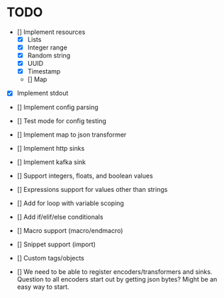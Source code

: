 # TODO
* [] Implement resources
  * [x] Lists
  * [x] Integer range
  * [x] Random string
  * [x] UUID
  * [x] Timestamp
  * [] Map
* [x] Implement stdout

* [] Implement config parsing
* [] Test mode for config testing

* [] Implement map to json transformer

* [] Implement http sinks
* [] Implement kafka sink

* [] Support integers, floats, and boolean values
* [] Expressions support for values other than strings
* [] Add for loop with variable scoping
* [] Add if/elif/else conditionals

* [] Macro support (macro/endmacro)
* [] Snippet support (import)

* [] Custom tags/objects
* [] We need to be able to register encoders/transformers and sinks.  Question to all encoders start out by getting json bytes?  Might be an easy way to start.
